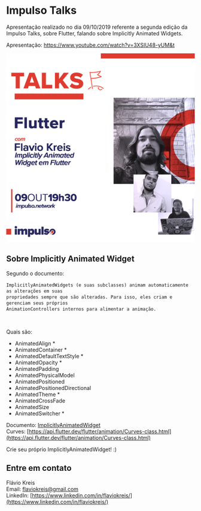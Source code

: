# Impulso Talks

Apresentação realizado no dia 09/10/2019 referente a segunda edição da Impulso Talks, sobre Flutter, falando sobre Implicitly Animated Widgets.

Apresentação: https://www.youtube.com/watch?v=3XSIU48-yUM&t

![Impulo Talks](images/impulso_talks.png)


## Sobre Implicitly Animated Widget

Segundo o documento:
```
ImplicitlyAnimatedWidgets (e suas subclasses) animam automaticamente as alterações em suas 
propriedades sempre que são alteradas. Para isso, eles criam e gerenciam seus próprios 
AnimationControllers internos para alimentar a animação.
```
<br />

Quais são:
- AnimatedAlign *
- AnimatedContainer *
- AnimatedDefaultTextStyle *
- AnimatedOpacity *
- AnimatedPadding
- AnimatedPhysicalModel
- AnimatedPositioned
- AnimatedPositionedDirectional
- AnimatedTheme *
- AnimatedCrossFade
- AnimatedSize
- AnimatedSwitcher *


  
Documento: [ImplicitlyAnimatedWidget](https://api.flutter.dev/flutter/widgets/ImplicitlyAnimatedWidget-class.html)  
Curves: [https://api.flutter.dev/flutter/animation/Curves-class.html](https://api.flutter.dev/flutter/animation/Curves-class.html)

Crie seu próprio ImplicitlyAnimatedWidget! :)


## Entre em contato

Flávio Kreis  
Email: [flaviokreis@gmail.com](flaviokreis@gmail.com)  
LinkedIn: [https://www.linkedin.com/in/flaviokreis/](https://www.linkedin.com/in/flaviokreis/)
